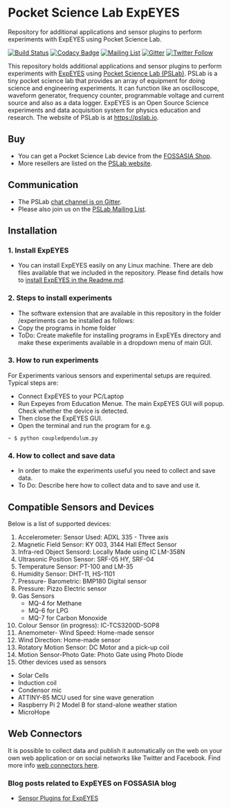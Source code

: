 # Pocket Science Lab ExpEYES

Repository for additional applications and sensor plugins to perform experiments with ExpEYES using Pocket Science Lab. 

[![Build Status](https://travis-ci.org/fossasia/Pocket-Science-Lab.svg?branch=master)](https://travis-ci.org/fossasia/Pocket-Science-Lab)
[![Codacy Badge](https://api.codacy.com/project/badge/Grade/18fad6e7f96a49fe8ec531ad40149664)](https://www.codacy.com/app/mb/Pocket-Science-Lab?utm_source=github.com&amp;utm_medium=referral&amp;utm_content=fossasia/Pocket-Science-Lab&amp;utm_campaign=Badge_Grade)
[![Mailing List](https://img.shields.io/badge/Mailing%20List-FOSSASIA-blue.svg)](https://groups.google.com/forum/#!forum/pslab-fossasia)
[![Gitter](https://badges.gitter.im/fossasia/pslab.svg)](https://gitter.im/fossasia/pslab?utm_source=badge&utm_medium=badge&utm_campaign=pr-badge)
[![Twitter Follow](https://img.shields.io/twitter/follow/pslabio.svg?style=social&label=Follow&maxAge=2592000?style=flat-square)](https://twitter.com/pslabio)

This repository holds additional applications and sensor plugins to perform experiments with [ExpEYES](http://expeyes.in) using [Pocket Science Lab (PSLab)](https://pslab.io/). PSLab is a tiny pocket science lab that provides an array of equipment for doing science and engineering experiments. It can function like an oscilloscope, waveform generator, frequency counter, programmable voltage and current source and also as a data logger. ExpEYES is an Open Source Science experiments and data acquisition system for physics education and research. The website of PSLab is at https://pslab.io.

## Buy

* You can get a Pocket Science Lab device from the [FOSSASIA Shop](https://fossasia.com).
* More resellers are listed on the [PSLab website](https://pslab.io/shop/).

## Communication

* The PSLab [chat channel is on Gitter](https://gitter.im/fossasia/pslab).
* Please also join us on the [PSLab Mailing List](https://groups.google.com/forum/#!forum/pslab-fossasia).

## Installation

### 1. Install ExpEYES
* You can install ExpEYES easily on any Linux machine. There are deb files available that we included in the repository. Please find details how to [install ExpEYES in the Readme.md](/ExpEYES/Readme.md).

### 2. Steps to install experiments
* The software extension that are available in this repository in the folder /experiments can be installed as follows:
* Copy the programs in home folder
* ToDo: Create makefile for installing programs in ExpEYEs directory and make these experiments available in a dropdown menu of main GUI.

### 3. How to run experiments
For Experiments various sensors and experimental setups are required. Typical steps are:
* Connect ExpEYES to your PC/Laptop
* Run Expeyes from Education Menue. The main ExpEYES GUI will popup. Check whether the device is detected.
* Then close the ExpEYES GUI.
* Open the terminal and run the program for e.g.

 `~ $ python coupledpendulum.py`

### 4. How to collect and save data
* In order to make the experiments useful you need to collect and save data.
* To Do: Describe here how to collect data and to save and use it.

## Compatible Sensors and Devices

Below is a list of supported devices:

1. Accelerometer: Sensor Used: ADXL 335 - Three axis
2. Magnetic Field Sensor: KY 003, 3144 Hall Effect Sensor
3. Infra-red Object Sensord: Locally Made using IC LM-358N
4. Ultrasonic Position Sensor: SRF-05 HY, SRF-04
5. Temperature Sensor: PT-100 and LM-35
6. Humidity Sensor: DHT-11, HS-1101
7. Pressure- Barometric: BMP180 Digital sensor
8. Pressure: Pizzo Electric sensor
9. Gas Sensors
   * MQ-4 for Methane
   * MQ-6 for LPG
   * MQ-7 for Carbon Monoxide
10. Colour Sensor (in progress): IC-TCS3200D-SOP8
11. Anemometer- Wind Speed: Home-made sensor
12. Wind Direction: Home-made sensor
13. Rotatory Motion Sensor: DC Motor and a pick-up coil
14. Motion Sensor-Photo Gate: Photo Gate using Photo Diode
15. Other devices used as sensors
   * Solar Cells
   * Induction coil
   * Condensor mic
   * ATTINY-85 MCU used for sine wave generation
   * Raspberry Pi 2 Model B for stand-alone weather station
   * MicroHope

## Web Connectors

It is possible to collect data and publish it automatically on the web on your own web application or on social networks like Twitter and Facebook. Find more info [web connectors here](/web-connectors/Readme.md).

### Blog posts related to ExpEYES on FOSSASIA blog 
* [Sensor Plugins for ExpEYES](http://blog.fossasia.org/low-cost-laboratory-everyone-sensor-plug-ins-expeyes-measure-temperature-pressure-humidity-wind/)
